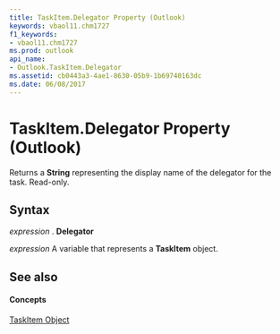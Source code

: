 ```yaml
---
title: TaskItem.Delegator Property (Outlook)
keywords: vbaol11.chm1727
f1_keywords:
- vbaol11.chm1727
ms.prod: outlook
api_name:
- Outlook.TaskItem.Delegator
ms.assetid: cb0443a3-4ae1-8630-05b9-1b69740163dc
ms.date: 06/08/2017
---
```



# TaskItem.Delegator Property (Outlook)

Returns a  **String** representing the display name of the delegator for the task. Read-only.


## Syntax

 _expression_ . **Delegator**

 _expression_ A variable that represents a **TaskItem** object.


## See also


#### Concepts


[TaskItem Object](Outlook.TaskItem.md)

